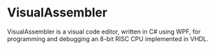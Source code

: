 # VisualAssembler
VisualAssembler is a visual code editor, written in C# using WPF, for programming and debugging an 8-bit RISC CPU implemented in VHDL.

